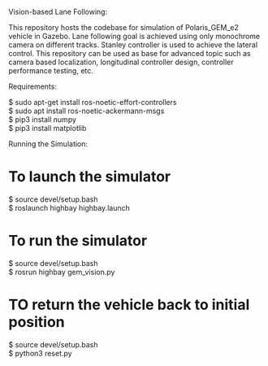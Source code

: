 Vision-based Lane Following:

This repository hosts the codebase for simulation of Polaris_GEM_e2 vehicle in Gazebo. Lane following goal is achieved using only monochrome camera on different tracks. Stanley controller is used to achieve the lateral control. This repository can be used as base for advanced topic such as camera based localization, longitudinal controller design, controller performance testing, etc.

Requirements:

$ sudo apt-get install ros-noetic-effort-controllers  
$ sudo apt install ros-noetic-ackermann-msgs  
$ pip3 install numpy  
$ pip3 install matplotlib  

Running the Simulation:

# To launch the simulator
$ source devel/setup.bash  
$ roslaunch highbay highbay.launch  

# To run the simulator
$ source devel/setup.bash  
$ rosrun highbay gem_vision.py  

# TO return the vehicle back to initial position
$ source devel/setup.bash  
$ python3 reset.py  
